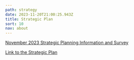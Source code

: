 ```yaml
---
path: strategy
date: 2023-11-20T21:00:25.943Z
title: Strategic Plan
sort: 10
nav: about
---
```

[November 2023 Strategic Planning Information and Survey](https://forms.gle/mbQAoxUEA1Mi3FfQA)

[](https://forms.gle/mbQAoxUEA1Mi3FfQA)

[Link to the Strategic Plan](https://docs.google.com/spreadsheets/d/1y6CTf0FEo2b68xe6oDzb1Xyvd7In8H98SzCMgK0zB38/edit#gid=1709744959)[](https://docs.google.com/spreadsheets/d/1y6CTf0FEo2b68xe6oDzb1Xyvd7In8H98SzCMgK0zB38/edit#gid=1709744959)